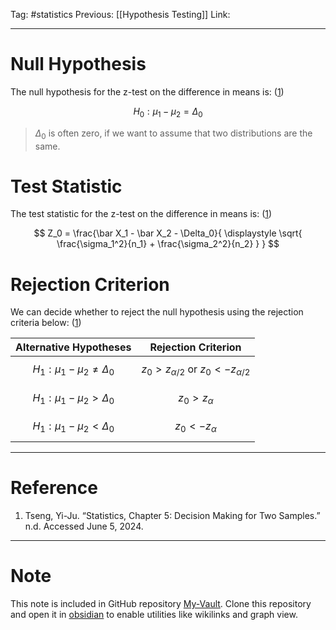 Tag: #statistics 
Previous: [[Hypothesis Testing]]
Link: 

---

# Null Hypothesis

The null hypothesis for the z-test on the difference in means is: (<u>1</u>)

$$
H_0: \mu_1 - \mu_2 = \Delta_0
$$

> $\Delta_0$ is often zero, if we want to assume that two distributions are the same.

# Test Statistic

The test statistic for the z-test on the difference in means is: (<u>1</u>)

$$
Z_0 = \frac{\bar X_1 - \bar X_2 - \Delta_0}{
	\displaystyle \sqrt{
		\frac{\sigma_1^2}{n_1} + \frac{\sigma_2^2}{n_2}
	}
}
$$

# Rejection Criterion

We can decide whether to reject the null hypothesis using the rejection criteria below: (<u>1</u>)

| Alternative Hypotheses               | Rejection Criterion                                        |
| ------------------------------------ | ---------------------------------------------------------- |
| $$H_1: \mu_1 - \mu_2 \neq \Delta_0$$ | $$z_0 > z_{\alpha / 2} \text{ or } z_0 < -z_{\alpha / 2}$$ |
| $$H_1: \mu_1 - \mu_2 > \Delta_0$$    | $$z_0 > z_\alpha$$                                         |
| $$H_1: \mu_1 - \mu_2 < \Delta_0$$    | $$z_0 < -z_\alpha$$                                        |

---

# Reference

1. Tseng, Yi-Ju. “Statistics, Chapter 5: Decision Making for Two Samples.” n.d. Accessed June 5, 2024.

---

# Note

This note is included in GitHub repository [My-Vault](https://github.com/LittleD3092/My-Vault.git). Clone this repository and open it in [obsidian](https://obsidian.md/) to enable utilities like wikilinks and graph view.